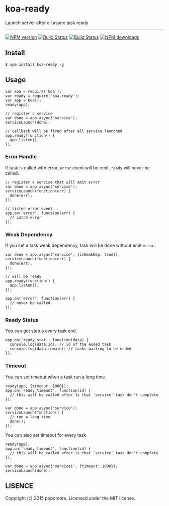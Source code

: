 # koa-ready

Launch server after all async task ready

---

[![NPM version](https://img.shields.io/npm/v/koa-ready.svg?style=flat)](https://npmjs.org/package/koa-ready)
[![Build Status](https://img.shields.io/travis/popomore/koa-ready.svg?style=flat)](https://travis-ci.org/popomore/koa-ready)
[![Build Status](https://img.shields.io/coveralls/popomore/koa-ready.svg?style=flat)](https://coveralls.io/r/popomore/koa-ready)
[![NPM downloads](http://img.shields.io/npm/dm/koa-ready.svg?style=flat)](https://npmjs.org/package/koa-ready)

## Install

```
$ npm install koa-ready -g
```

## Usage

```
var koa = require('koa');
var ready = require('koa-ready');
var app = koa();
ready(app);

// register a service
var done = app.async('service');
serviceLaunch(done);

// callback will be fired after all service launched
app.ready(function() {
  app.listen();
});
```

### Error Handle

If task is called with error, `error` event will be emit, `ready` will never be called.

```
// register a service that will emit error
var done = app.async('service');
serviceLaunch(function(err) {
  done(err);
});

// listen error event
app.on('error', function(err) {
  // catch error
});
```

### Weak Dependency

If you set a task weak dependency, task will be done without emit `error`.

```
var done = app.async('service', {isWeakDep: true});
serviceLaunch(function(err) {
  done(err);
});

// will be ready
app.ready(function() {
  app.listen();
});

app.on('error', function(err) {
  // never be called
});
```

### Ready Status

You can get status every task end.

```
app.on('ready_stat', function(data) {
  console.log(data.id); // id of the ended task 
  console.log(data.remain); // tasks waiting to be ended 
});
```

### Timeout

You can set timeout when a task run a long time.

```
ready(app, {timeout: 1000});
app.on('ready_timeout', function(id) {
  // this will be called after 1s that `service` task don't complete
});

var done = app.async('service');
serviceLaunch(function() {
  // run a long time
  done();
});
```

You can also set timeout for every task

```
ready(app);
app.on('ready_timeout', function(id) {
  // this will be called after 1s that `service` task don't complete
});

var done = app.async('service1', {timeout: 1000});
serviceLaunch(done);
```

## LISENCE

Copyright (c) 2015 popomore. Licensed under the MIT license.
